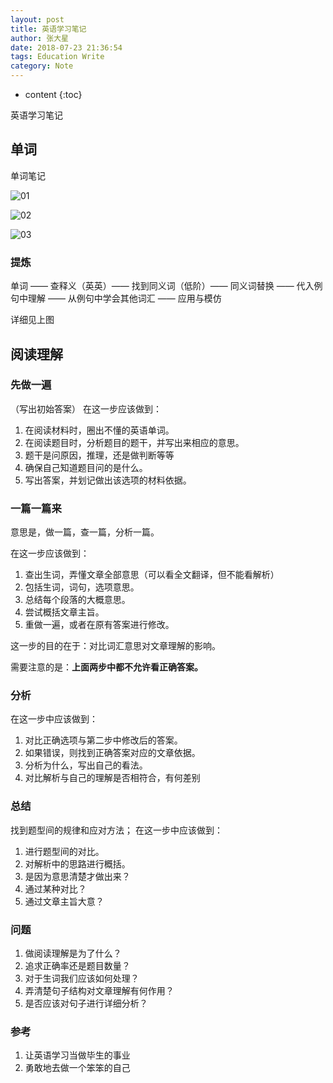 ```yaml
---
layout: post 
title: 英语学习笔记
author: 张大星
date: 2018-07-23 21:36:54
tags: Education Write
category: Note
---
```

* content
{:toc}
 

英语学习笔记



  

  
## 单词

单词笔记

![01](http://7xvssh.com1.z0.glb.clouddn.com/01.jpg)

![02](http://7xvssh.com1.z0.glb.clouddn.com/02.jpg)

![03](http://7xvssh.com1.z0.glb.clouddn.com/03.jpg)

### 提炼

单词 —— 查释义（英英）—— 找到同义词（低阶）—— 同义词替换 —— 代入例句中理解 —— 从例句中学会其他词汇 —— 应用与模仿

详细见上图

## 阅读理解

### 先做一遍
（写出初始答案）
在这一步应该做到：
  1. 在阅读材料时，圈出不懂的英语单词。
  2. 在阅读题目时，分析题目的题干，并写出来相应的意思。
   1. 题干是问原因，推理，还是做判断等等
   2. 确保自己知道题目问的是什么。
  3. 写出答案，并划记做出该选项的材料依据。

### 一篇一篇来

意思是，做一篇，查一篇，分析一篇。

在这一步应该做到：
  1. 查出生词，弄懂文章全部意思（可以看全文翻译，但不能看解析）
   1. 包括生词，词句，选项意思。
  2. 总结每个段落的大概意思。
  3. 尝试概括文章主旨。
  4. 重做一遍，或者在原有答案进行修改。

这一步的目的在于：对比词汇意思对文章理解的影响。

需要注意的是：**上面两步中都不允许看正确答案。**

### 分析

在这一步中应该做到：
  1. 对比正确选项与第二步中修改后的答案。
   1. 如果错误，则找到正确答案对应的文章依据。
  2. 分析为什么，写出自己的看法。
  3. 对比解析与自己的理解是否相符合，有何差别

### 总结
找到题型间的规律和应对方法；
在这一步中应该做到：
  1. 进行题型间的对比。
  2. 对解析中的思路进行概括。
   1. 是因为意思清楚才做出来？
   2. 通过某种对比？
   3. 通过文章主旨大意？

### 问题

1. 做阅读理解是为了什么？
2. 追求正确率还是题目数量？
3. 对于生词我们应该如何处理？
4. 弄清楚句子结构对文章理解有何作用？
5. 是否应该对句子进行详细分析？
    
### 参考

1. 让英语学习当做毕生的事业
2. 勇敢地去做一个笨笨的自己



